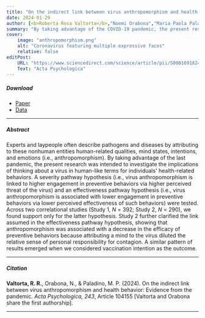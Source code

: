 ```yaml
---
title: "On the indirect link between virus anthropomorphism and health behavior: Evidence from the pandemic" 
date: 2024-01-29
author: [<b>Roberta Rosa Valtorta</b>,"Noemi Orabona","Maria Paola Paladino"]
summary: "By taking advantage of the COVID-19 pandemic, the present research investigates the implications of thinking about a virus in human-like terms for individuals' health-related behaviors."
cover:
    image: "anthropomorphism.png"
    alt: "Coronavirus featuring multiple expressive faces"
    relative: false
editPost:
    URL: "https://www.sciencedirect.com/science/article/pii/S0001691824000325"
    Text: "Acta Psychologica"
---
```


##### Download

<ul>
  <li><a href="anthropomorphism.pdf" target="_blank">Paper</a></li> 
  <li><a href="https://osf.io/hw3bd/" target="_blank">Data</a></li>
</ul>

---

##### Abstract

Experts and laypeople often describe pathogens and diseases by attributing to these nonhuman entities human-related qualities, mind states, intentions, and emotions (i.e., anthropomorphism). By taking advantage of the last pandemic, the present research was intended to investigate the implications of thinking about a virus in human-like terms for individuals' health-related behaviors. A severity pathway hypothesis (i.e., virus anthropomorphism is linked to higher engagement in preventive behaviors via higher perceived threat of the virus) and an effectiveness pathway hypothesis (i.e., virus anthropomorphism is associated with lower engagement in preventive behaviors via lower perceived effectiveness of such behaviors) were tested. Across two correlational studies (Study 1, *N* = 392; Study 2, *N* = 290), we found support only for the latter hypothesis. Study 2 further clarified the link assumed in the effectiveness pathway hypothesis, showing that anthropomorphism was associated with a decrease in the efficacy of preventive behaviors because attributing a mind to the virus diluted the relative sense of personal responsibility for contagion. A similar pattern of results emerged when we considered vaccination intention as the outcome.

---

##### Citation

**Valtorta, R. R.**, Orabona, N., & Paladino, M. P. (2024). On the indirect link between virus anthropomorphism and health behavior: Evidence from the pandemic. *Acta Psychologica, 243*, Article 104155 [Valtorta and Orabona share the first authorship].

---